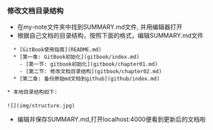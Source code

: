 ### 修改文档目录结构
- 在my-note文件夹中找到SUMMARY.md文件, 并用编辑器打开
- 根据自己文档的目录结构，按照下面的格式，编辑SUMMARY.md文件
```
  * [GitBook使用指南](README.md)
  * [第一章: GitBook初始化](gitbook/index.md)
    - [第一节: gitbook初始化](gitbook/chapter01.md)
    - [第二节: 修改文档目录结构](gitbook/chapter02.md)
  * [第二章: 备份原始md文档到github](github/index.md)
```
    * 本地目录结构如下:

    ![](img/structure.jpg)
- 编辑并保存SUMMARY.md,打开localhost:4000便看到更新后的文档啦
